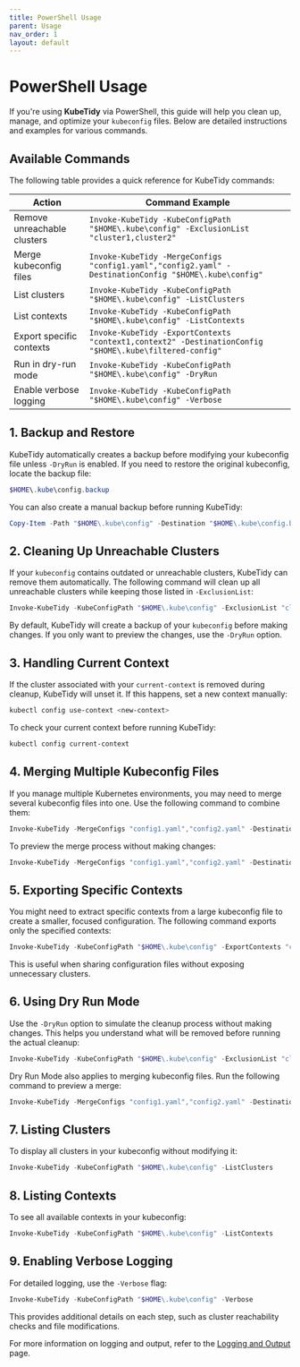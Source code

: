 ```yaml
---
title: PowerShell Usage
parent: Usage
nav_order: 1
layout: default
---
```


# PowerShell Usage

If you're using **KubeTidy** via PowerShell, this guide will help you clean up, manage, and optimize your `kubeconfig` files. Below are detailed instructions and examples for various commands.

## Available Commands

The following table provides a quick reference for KubeTidy commands:

| Action                    | Command Example |
|---------------------------|----------------|
| Remove unreachable clusters | `Invoke-KubeTidy -KubeConfigPath "$HOME\.kube\config" -ExclusionList "cluster1,cluster2"` |
| Merge kubeconfig files | `Invoke-KubeTidy -MergeConfigs "config1.yaml","config2.yaml" -DestinationConfig "$HOME\.kube\config"` |
| List clusters | `Invoke-KubeTidy -KubeConfigPath "$HOME\.kube\config" -ListClusters` |
| List contexts | `Invoke-KubeTidy -KubeConfigPath "$HOME\.kube\config" -ListContexts` |
| Export specific contexts | `Invoke-KubeTidy -ExportContexts "context1,context2" -DestinationConfig "$HOME\.kube\filtered-config"` |
| Run in dry-run mode | `Invoke-KubeTidy -KubeConfigPath "$HOME\.kube\config" -DryRun` |
| Enable verbose logging | `Invoke-KubeTidy -KubeConfigPath "$HOME\.kube\config" -Verbose` |

## 1. Backup and Restore

KubeTidy automatically creates a backup before modifying your kubeconfig file unless `-DryRun` is enabled. If you need to restore the original kubeconfig, locate the backup file:

```powershell
$HOME\.kube\config.backup
```

You can also create a manual backup before running KubeTidy:

```powershell
Copy-Item -Path "$HOME\.kube\config" -Destination "$HOME\.kube\config.backup"
```

## 2. Cleaning Up Unreachable Clusters

If your `kubeconfig` contains outdated or unreachable clusters, KubeTidy can remove them automatically. The following command will clean up all unreachable clusters while keeping those listed in `-ExclusionList`:

```powershell
Invoke-KubeTidy -KubeConfigPath "$HOME\.kube\config" -ExclusionList "cluster1,cluster2"
```

By default, KubeTidy will create a backup of your `kubeconfig` before making changes. If you only want to preview the changes, use the `-DryRun` option.

## 3. Handling Current Context

If the cluster associated with your `current-context` is removed during cleanup, KubeTidy will unset it. If this happens, set a new context manually:

```powershell
kubectl config use-context <new-context>
```

To check your current context before running KubeTidy:

```powershell
kubectl config current-context
```

## 4. Merging Multiple Kubeconfig Files

If you manage multiple Kubernetes environments, you may need to merge several kubeconfig files into one. Use the following command to combine them:

```powershell
Invoke-KubeTidy -MergeConfigs "config1.yaml","config2.yaml" -DestinationConfig "$HOME\.kube\config"
```

To preview the merge process without making changes:

```powershell
Invoke-KubeTidy -MergeConfigs "config1.yaml","config2.yaml" -DestinationConfig "$HOME\.kube\config" -DryRun
```

## 5. Exporting Specific Contexts

You might need to extract specific contexts from a large kubeconfig file to create a smaller, focused configuration. The following command exports only the specified contexts:

```powershell
Invoke-KubeTidy -KubeConfigPath "$HOME\.kube\config" -ExportContexts "context1,context2" -DestinationConfig "$HOME\.kube\filtered-config"
```

This is useful when sharing configuration files without exposing unnecessary clusters.

## 6. Using Dry Run Mode

Use the `-DryRun` option to simulate the cleanup process without making changes. This helps you understand what will be removed before running the actual cleanup:

```powershell
Invoke-KubeTidy -KubeConfigPath "$HOME\.kube\config" -ExclusionList "cluster1" -DryRun
```

Dry Run Mode also applies to merging kubeconfig files. Run the following command to preview a merge:

```powershell
Invoke-KubeTidy -MergeConfigs "config1.yaml","config2.yaml" -DestinationConfig "$HOME\.kube\config" -DryRun
```

## 7. Listing Clusters

To display all clusters in your kubeconfig without modifying it:

```powershell
Invoke-KubeTidy -KubeConfigPath "$HOME\.kube\config" -ListClusters
```

## 8. Listing Contexts

To see all available contexts in your kubeconfig:

```powershell
Invoke-KubeTidy -KubeConfigPath "$HOME\.kube\config" -ListContexts
```

## 9. Enabling Verbose Logging

For detailed logging, use the `-Verbose` flag:

```powershell
Invoke-KubeTidy -KubeConfigPath "$HOME\.kube\config" -Verbose
```

This provides additional details on each step, such as cluster reachability checks and file modifications.

For more information on logging and output, refer to the [Logging and Output](../logging-output) page.

